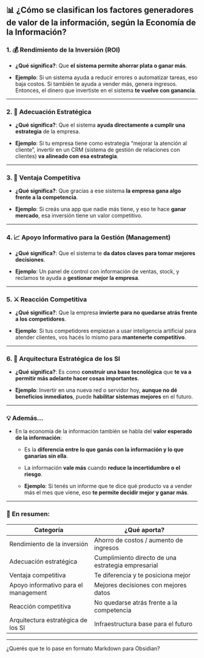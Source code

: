 ## 📊 ¿Cómo se clasifican los factores generadores de valor de la información, según la Economía de la Información?

### 1. 💰 Rendimiento de la Inversión (ROI)

- **¿Qué significa?**: Que **el sistema permite ahorrar plata o ganar más**.
    
- **Ejemplo**: Si un sistema ayuda a reducir errores o automatizar tareas, eso baja costos. Si también te ayuda a vender más, genera ingresos. Entonces, el dinero que invertiste en el sistema **te vuelve con ganancia**.
    

---

### 2. 🎯 Adecuación Estratégica

- **¿Qué significa?**: Que el sistema **ayuda directamente a cumplir una estrategia** de la empresa.
    
- **Ejemplo**: Si tu empresa tiene como estrategia “mejorar la atención al cliente”, invertir en un CRM (sistema de gestión de relaciones con clientes) **va alineado con esa estrategia**.
    

---

### 3. 🥇 Ventaja Competitiva

- **¿Qué significa?**: Que gracias a ese sistema **la empresa gana algo frente a la competencia**.
    
- **Ejemplo**: Si creás una app que nadie más tiene, y eso te hace **ganar mercado**, esa inversión tiene un valor competitivo.
    

---

### 4. 📈 Apoyo Informativo para la Gestión (Management)

- **¿Qué significa?**: Que el sistema te **da datos claves para tomar mejores decisiones**.
    
- **Ejemplo**: Un panel de control con información de ventas, stock, y reclamos te ayuda a **gestionar mejor la empresa**.
    

---

### 5. ⚔️ Reacción Competitiva

- **¿Qué significa?**: Que la empresa **invierte para no quedarse atrás frente a los competidores**.
    
- **Ejemplo**: Si tus competidores empiezan a usar inteligencia artificial para atender clientes, vos hacés lo mismo para **mantenerte competitivo**.
    

---

### 6. 🧱 Arquitectura Estratégica de los SI

- **¿Qué significa?**: Es como **construir una base tecnológica** que **te va a permitir más adelante hacer cosas importantes**.
    
- **Ejemplo**: Invertir en una nueva red o servidor hoy, **aunque no dé beneficios inmediatos**, puede **habilitar sistemas mejores** en el futuro.
    

---

### 💡 Además…

- En la economía de la información también se habla del **valor esperado de la información**:
    
    - Es la **diferencia entre lo que ganás con la información y lo que ganarías sin ella**.
        
    - La información **vale más** cuando **reduce la incertidumbre o el riesgo**.
        
    - **Ejemplo**: Si tenés un informe que te dice qué producto va a vender más el mes que viene, eso **te permite decidir mejor y ganar más**.
        

---

### 🧠 En resumen:

|Categoría|¿Qué aporta?|
|---|---|
|Rendimiento de la inversión|Ahorro de costos / aumento de ingresos|
|Adecuación estratégica|Cumplimiento directo de una estrategia empresarial|
|Ventaja competitiva|Te diferencia y te posiciona mejor|
|Apoyo informativo para el management|Mejores decisiones con mejores datos|
|Reacción competitiva|No quedarse atrás frente a la competencia|
|Arquitectura estratégica de los SI|Infraestructura base para el futuro|

---

¿Querés que te lo pase en formato Markdown para Obsidian?